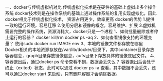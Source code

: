 一、docker与传统虚拟机对比
传统虚拟化技术是在硬件的基础上虚拟出多个操作系统
docker技术则是在操作系统的基础上通过操作系统的复用实现虚拟化，因此docker相比于传统虚拟化技术，
资源占用更少，效率更高
docker的优势
1.提供一致的运行环境，容易迁移
2.使用分层和镜像的概念，容易维护、扩展
3.虚拟机需要完整的操作系统，资源消耗大，docker只是一个进程
1、如何批量删除或者停止运行的容器？
docker kill/rm docker ps -aq
2、如何查看镜像支持的环境变量？
使用sudo docker run IMAGE env
3、本地的镜像文件都存放在哪里
Docker相关的本地资源存放在/var/lib/docker/目录下，其中container目录存放容器信息，graph目录存放镜像信息，aufs目录下存放具体的镜像底层文件。
4、容器退出后，通过docker ps 命令查看不到，数据会丢失么？
容器退出后会处于终止（exited）状态，此时可以通过 docker ps -a 查看，其中数据不会丢失，还可以通过docker start 来启动，只有删除容器才会清除数据。
